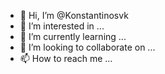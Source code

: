 - 👋 Hi, I’m @Konstantinosvk
- 👀 I’m interested in ...
- 🌱 I’m currently learning ...
- 💞️ I’m looking to collaborate on ...
- 📫 How to reach me ...

<!---
Konstantinosvk/Konstantinosvk is a ✨ special ✨ repository because its `README.md` (this file) appears on your GitHub profile.
You can click the Preview link to take a look at your changes.
--->
